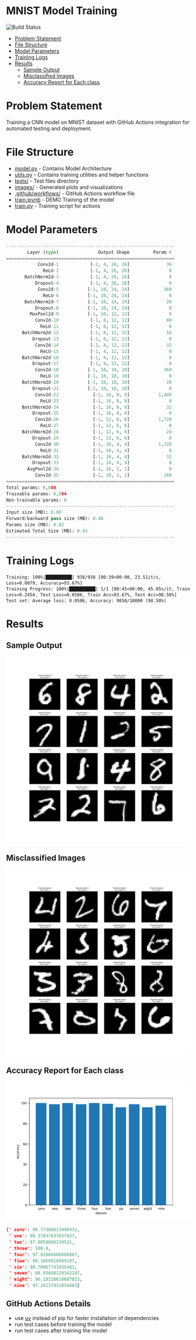 # MNIST Model Training

![Build Status](https://github.com/deepanshudashora/MNIST_github_actions/actions/workflows/python-app.yml/badge.svg)

- [Problem Statement](#Problem-Statement)
- [File Structure](#File-Structure)
- [Model Parameters](#Model-Parameters)
- [Training Logs](#Training-Logs)
- [Results](#Results)
  * [Sample Output](#Sample-Output)
  * [Misclassified Images](#Misclassified-Images)
  * [Accuracy Report for Each class](#Accuracy-Report-for-Each-class)

# Problem Statement
Training a CNN model on MNIST dataset with GitHub Actions integration for automated testing and deployment.

# File Structure
* [model.py](https://github.com/deepanshudashora/MNIST_github_actions/blob/main/model.py) - Contains Model Architecture
* [utils.py](https://github.com/deepanshudashora/MNIST_github_actions/blob/main/utils.py) - Contains training utilities and helper functions
* [tests/](https://github.com/deepanshudashora/MNIST_github_actions/tree/main/tests) - Test files directory
* [images/](https://github.com/deepanshudashora/MNIST_github_actions/tree/main/images) - Generated plots and visualizations
* [.github/workflows/](https://github.com/deepanshudashora/MNIST_github_actions/tree/main/.github/workflows) - GitHub Actions workflow file
* [train.ipynb](https://github.com/deepanshudashora/MNIST_github_actions/blob/main/train.ipynb) - DEMO Training of the model
* [train.py](https://github.com/deepanshudashora/MNIST_github_actions/blob/main/train.py) - Training script for actions

# Model Parameters
```python
----------------------------------------------------------------
        Layer (type)               Output Shape         Param #
================================================================
            Conv2d-1            [-1, 4, 26, 26]              36
              ReLU-2            [-1, 4, 26, 26]               0
       BatchNorm2d-3            [-1, 4, 26, 26]               8
           Dropout-4            [-1, 4, 26, 26]               0
            Conv2d-5           [-1, 10, 24, 24]             360
              ReLU-6           [-1, 10, 24, 24]               0
       BatchNorm2d-7           [-1, 10, 24, 24]              20
           Dropout-8           [-1, 10, 24, 24]               0
         MaxPool2d-9           [-1, 10, 12, 12]               0
           Conv2d-10            [-1, 8, 12, 12]              80
             ReLU-11            [-1, 8, 12, 12]               0
      BatchNorm2d-12            [-1, 8, 12, 12]              16
          Dropout-13            [-1, 8, 12, 12]               0
           Conv2d-14            [-1, 4, 12, 12]              32
             ReLU-15            [-1, 4, 12, 12]               0
      BatchNorm2d-16            [-1, 4, 12, 12]               8
          Dropout-17            [-1, 4, 12, 12]               0
           Conv2d-18           [-1, 10, 10, 10]             360
             ReLU-19           [-1, 10, 10, 10]               0
      BatchNorm2d-20           [-1, 10, 10, 10]              20
          Dropout-21           [-1, 10, 10, 10]               0
           Conv2d-22             [-1, 16, 8, 8]           1,440
             ReLU-23             [-1, 16, 8, 8]               0
      BatchNorm2d-24             [-1, 16, 8, 8]              32
          Dropout-25             [-1, 16, 8, 8]               0
           Conv2d-26             [-1, 12, 6, 6]           1,728
             ReLU-27             [-1, 12, 6, 6]               0
      BatchNorm2d-28             [-1, 12, 6, 6]              24
          Dropout-29             [-1, 12, 6, 6]               0
           Conv2d-30             [-1, 16, 4, 4]           1,728
             ReLU-31             [-1, 16, 4, 4]               0
      BatchNorm2d-32             [-1, 16, 4, 4]              32
          Dropout-33             [-1, 16, 4, 4]               0
        AvgPool2d-34             [-1, 16, 1, 1]               0
           Conv2d-35             [-1, 10, 1, 1]             160
================================================================
Total params: 6,084
Trainable params: 6,084
Non-trainable params: 0
----------------------------------------------------------------
Input size (MB): 0.00
Forward/backward pass size (MB): 0.40
Params size (MB): 0.02
Estimated Total Size (MB): 0.43
----------------------------------------------------------------
```
# Training Logs
```
Training: 100%|██████████| 938/938 [00:39<00:00, 23.51it/s, Loss=0.0079, Accuracy=93.67%]
Training Progress: 100%|██████████| 1/1 [00:45<00:00, 45.05s/it, Train Loss=0.2454, Test Loss=0.0506, Train Acc=93.67%, Test Acc=98.50%]
Test set: Average loss: 0.0506, Accuracy: 9850/10000 (98.50%)

```
# Results

## Sample Output
![Sample Predictions](images/prediction.png)

## Misclassified Images
![Misclassified Images](images/missclassified.png)

## Accuracy Report for Each class
![Class-wise Accuracy](images/accuracy_per_class.png)

```json
{' zero': 98.77300613496932,
 ' one': 98.37837837837837,
 ' two': 97.0059880239521,
 ' three': 100.0,
 ' four': 97.91666666666667,
 ' five': 99.1869918699187,
 ' six': 98.70967741935483,
 ' seven': 98.93048128342247,
 ' eight': 96.18320610687023,
 ' nine': 97.24137931034483}
```

## GitHub Actions Details
* use [uv](https://astral.sh/blog/uv) instead of pip for faster installation of dependencies
* run test cases before training the model
* run test cases after training the model


